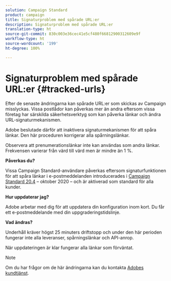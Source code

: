 ```yaml
---
solution: Campaign Standard
product: campaign
title: Signaturproblem med spårade URL:er
description: Signaturproblem med spårade URL:er
translation-type: ht
source-git-commit: 830c003e36cec41e5cf480f66812900312609e9f
workflow-type: ht
source-wordcount: '199'
ht-degree: 100%

---
```



# Signaturproblem med spårade URL:er {#tracked-urls}

Efter de senaste ändringarna kan spårade URL:er som skickas av Campaign misslyckas. Vissa postlådor kan påverkas mer än andra eftersom vissa företag har särskilda säkerhetsverktyg som kan påverka länkar och ändra URL-signaturmekanismen.

Adobe beslutade därför att inaktivera signaturmekanismen för att spåra länkar. Den här proceduren korrigerar alla spårningslänkar.

Observera att prenumerationslänkar inte kan användas som andra länkar. Frekvensen varierar från värd till värd men är mindre än 1 %.

**Påverkas du?**

Vissa Campaign Standard-användare påverkas eftersom signaturfunktionen för att spåra länkar i e-postmeddelanden introducerades i [Campaign Standard 20.4](release-notes-2020.md#release-20-4---october-2020) – oktober 2020 – och är aktiverad som standard för alla kunder.

**Hur uppdaterar jag?**

Adobe arbetar med dig för att uppdatera din konfiguration inom kort. Du får ett e-postmeddelande med din uppgraderingstidslinje.

**Vad ändras?**

Underhåll kräver högst 25 minuters driftstopp och under den här perioden fungerar inte alla leveranser, spårningslänkar och API-anrop.

När uppdateringen är klar fungerar alla länkar som förväntat.

>[!NOTE]
>
>Om du har frågor om de här ändringarna kan du kontakta [Adobes kundtjänst](https://helpx.adobe.com/sv/enterprise/admin-guide.html/enterprise/using/support-for-experience-cloud.ug.html).


